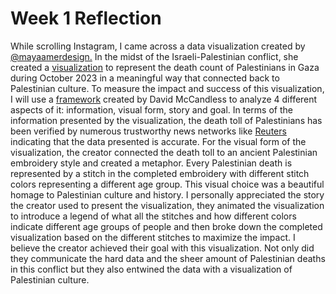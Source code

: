 <h1>Week 1 Reflection</h1>
<p>While scrolling Instagram, I came across a data visualization created by <a href="https://www.instagram.com/mayaamerdesign/?g=5">@mayaamerdesign.</a> In the midst of the Israeli-Palestinian conflict, she created a <a href="https://www.instagram.com/reel/CzEtvjKMBg8/?igsh=bDh3aTl5ODMzMmJw">visualization</a> to represent the death count of Palestinians in Gaza during October 2023 in a meaningful way that connected back to Palestinian culture. To measure the impact and success of this visualization, I will use a <a href="https://informationisbeautiful.net/visualizations/what-makes-a-good-data-visualization/">framework</a> created by David McCandless to analyze 4 different aspects of it: information, visual form, story and goal. In terms of the information presented by the visualization, the death toll of Palestinians has been verified by numerous trustworthy news networks like <a href="https://www.reuters.com/world/middle-east/how-many-palestinians-have-died-gaza-war-how-will-counting-continue-2023-12-06/">Reuters</a> indicating that the data presented is accurate. For the visual form of the visualization, the creator connected the death toll to an ancient Palestinian embroidery style and created a metaphor. Every Palestinian death is represented by a stitch in the completed embroidery with different stitch colors representing a different age group. This visual choice was a beautiful homage to Palestinian culture and history. I personally appreciated the story the creator used to present the visualization, they animated the visualization to introduce a legend of what all the stitches and how different colors indicate different age groups of people and then broke down the completed visualization based on the different stitches to maximize the impact. I believe the creator achieved their goal with this visualization. Not only did they communicate the hard data and the sheer amount of Palestinian deaths in this conflict but they also entwined the data with a visualization of Palestinian culture.</p>
